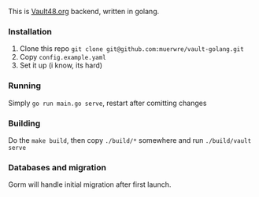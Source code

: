 This is [Vault48.org](https://vault48.org) backend, written in golang.

### Installation
1. Clone this repo `git clone git@github.com:muerwre/vault-golang.git`
2. Copy `config.example.yaml`  
3. Set it up (i know, its hard)

### Running
Simply `go run main.go serve`, restart after comitting changes

### Building
Do the `make build`, then copy `./build/*` somewhere and run 
`./build/vault serve`

### Databases and migration
Gorm will handle initial migration after first launch.
